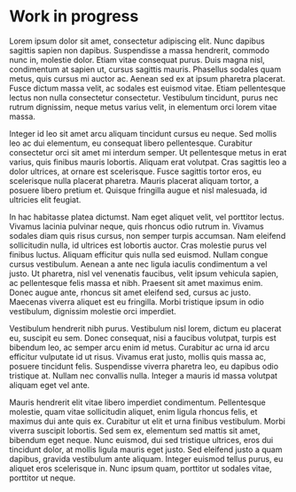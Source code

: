 # Work in progress
Lorem ipsum dolor sit amet, consectetur adipiscing elit. Nunc dapibus sagittis sapien non dapibus. Suspendisse a massa hendrerit, commodo nunc in, molestie dolor. Etiam vitae consequat purus. Duis magna nisl, condimentum at sapien ut, cursus sagittis mauris. Phasellus sodales quam metus, quis cursus mi auctor ac. Aenean sed ex at ipsum pharetra placerat. Fusce dictum massa velit, ac sodales est euismod vitae. Etiam pellentesque lectus non nulla consectetur consectetur. Vestibulum tincidunt, purus nec rutrum dignissim, neque metus varius velit, in elementum orci lorem vitae massa.

Integer id leo sit amet arcu aliquam tincidunt cursus eu neque. Sed mollis leo ac dui elementum, eu consequat libero pellentesque. Curabitur consectetur orci sit amet mi interdum semper. Ut pellentesque metus in erat varius, quis finibus mauris lobortis. Aliquam erat volutpat. Cras sagittis leo a dolor ultrices, at ornare est scelerisque. Fusce sagittis tortor eros, eu scelerisque nulla placerat pharetra. Mauris placerat aliquam tortor, a posuere libero pretium et. Quisque fringilla augue et nisl malesuada, id ultricies elit feugiat.

In hac habitasse platea dictumst. Nam eget aliquet velit, vel porttitor lectus. Vivamus lacinia pulvinar neque, quis rhoncus odio rutrum in. Vivamus sodales diam quis risus cursus, non semper turpis accumsan. Nam eleifend sollicitudin nulla, id ultrices est lobortis auctor. Cras molestie purus vel finibus luctus. Aliquam efficitur quis nulla sed euismod. Nullam congue cursus vestibulum. Aenean a ante nec ligula iaculis condimentum a vel justo. Ut pharetra, nisl vel venenatis faucibus, velit ipsum vehicula sapien, ac pellentesque felis massa et nibh. Praesent sit amet maximus enim. Donec augue ante, rhoncus sit amet eleifend sed, cursus ac justo. Maecenas viverra aliquet est eu fringilla. Morbi tristique ipsum in odio vestibulum, dignissim molestie orci imperdiet.

Vestibulum hendrerit nibh purus. Vestibulum nisl lorem, dictum eu placerat eu, suscipit eu sem. Donec consequat, nisi a faucibus volutpat, turpis est bibendum leo, ac semper arcu enim id metus. Curabitur ac urna id arcu efficitur vulputate id ut risus. Vivamus erat justo, mollis quis massa ac, posuere tincidunt felis. Suspendisse viverra pharetra leo, eu dapibus odio tristique at. Nullam nec convallis nulla. Integer a mauris id massa volutpat aliquam eget vel ante.

Mauris hendrerit elit vitae libero imperdiet condimentum. Pellentesque molestie, quam vitae sollicitudin aliquet, enim ligula rhoncus felis, et maximus dui ante quis ex. Curabitur ut elit et urna finibus vestibulum. Morbi viverra suscipit lobortis. Sed sem ex, elementum sed mattis sit amet, bibendum eget neque. Nunc euismod, dui sed tristique ultrices, eros dui tincidunt dolor, at mollis ligula mauris eget justo. Sed eleifend justo a quam dapibus, gravida vestibulum ante aliquam. Integer euismod tellus purus, eu aliquet eros scelerisque in. Nunc ipsum quam, porttitor ut sodales vitae, porttitor ut neque.
